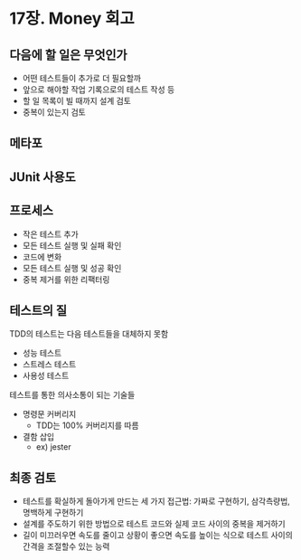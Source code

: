 # 17장. Money 회고

## 다음에 할 일은 무엇인가

- 어떤 테스트들이 추가로 더 필요할까
- 앞으로 해야할 작업 기록으로의 테스트 작성 등
- 할 일 목록이 빌 때까지 설계 검토
- 중복이 있는지 검토

## 메타포

## JUnit 사용도

## 프로세스

- 작은 테스트 추가
- 모든 테스트 실행 및 실패 확인
- 코드에 변화
- 모든 테스트 실행 및 성공 확인
- 중복 제거를 위한 리팩터링

## 테스트의 질

TDD의 테스트는 다음 테스트들을 대체하지 못함

- 성능 테스트
- 스트레스 테스트
- 사용성 테스트

테스트를 통한 의사소통이 되는 기술들
- 명령문 커버리지
  - TDD는 100% 커버리지를 따름
- 결함 삽입
  - ex) jester

## 최종 검토

- 테스트를 확실하게 돌아가게 만드는 세 가지 접근법: 가짜로 구현하기, 삼각측량법, 명백하게 구현하기
- 설계를 주도하기 위한 방법으로 테스트 코드와 실제 코드 사이의 중복을 제거하기
- 길이 미끄러우면 속도를 줄이고 상황이 좋으면 속도를 높이는 식으로 테스트 사이의 간격을 조절할수 있는 능력

